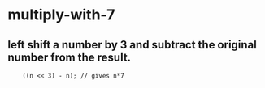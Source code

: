 # multiply-with-7

## left shift a number by 3 and subtract the original number from the result.

```
    ((n << 3) - n); // gives n*7
```
